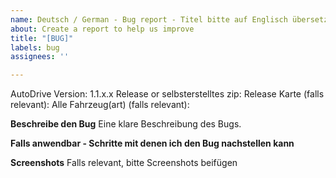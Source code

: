 ```yaml
---
name: Deutsch / German - Bug report - Titel bitte auf Englisch übersetzen!
about: Create a report to help us improve
title: "[BUG]"
labels: bug
assignees: ''

---
```


AutoDrive Version: 1.1.x.x
Release or selbsterstelltes zip: Release
Karte (falls relevant): Alle
Fahrzeug(art) (falls relevant):

**Beschreibe den Bug**
Eine klare Beschreibung des Bugs.

**Falls anwendbar - Schritte mit denen ich den Bug nachstellen kann**

**Screenshots**
Falls relevant, bitte Screenshots beifügen
